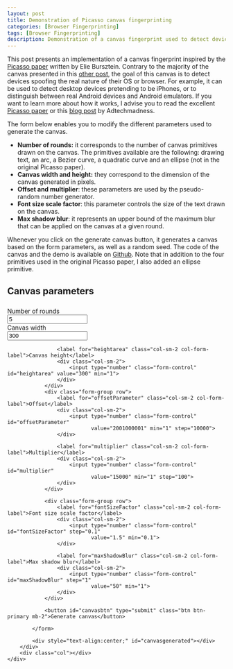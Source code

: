 ```yaml
---
layout: post
title: Demonstration of Picasso canvas fingerprinting
categories: [Browser Fingerprinting]
tags: [Browser Fingerprinting]
description: Demonstration of a canvas fingerprint used to detect devices spoofing their real OS or browser. It is inspired by the <a href="https://ai.google/research/pubs/pub45581">Picasso paper</a> written by Elie Bursztein.
---
```


<style>
    #canvasgenerated {
        margin-top: 40px;
    }

    form {
      margin-top: 30px;
    }

    form h2 {
      margin-bottom: 25px;
    }
</style>

This post presents an implementation of a canvas fingerprint inspired by the <a href="https://ai.google/research/pubs/pub45581">Picasso paper</a> written by Elie Bursztein.
Contrary to the majority of the canvas presented in this <a href="{% post_url 2019-02-19-canvas-fingerprint-on-the-web %}"> other post</a>,
the goal of this canvas is to detect devices spoofing the real nature of their OS or browser.
For example, it can be used to detect desktop devices pretending to be iPhones,
or to distinguish between real Android devices and Android emulators.
If you want to learn more about how it works, I advise you to read the excellent <a href="https://ai.google/research/pubs/pub45581">Picasso paper</a> or this <a href="https://adtechmadness.wordpress.com/2019/03/19/overview-of-googles-picasso/">blog post</a> by Adtechmadness.

The form below enables you to modify the different parameters used to generate the canvas.
- **Number of rounds:** it corresponds to the number of canvas primitives drawn on the canvas. The primitives available are the following: drawing text, an arc, a Bezier curve,
a quadratic curve and an ellipse (not in the original Picasso paper).
- **Canvas width and height:** they correspond to the dimension of the canvas generated in pixels.
- **Offset and multiplier**: these parameters are used by the pseudo-random number generator.
- **Font size scale factor**: this parameter controls the size of the text drawn on the canvas.
- **Max shadow blur**: it represents an upper bound of the maximum blur that can be applied on the canvas at a given round.

Whenever you click on the generate canvas button, it generates a canvas based on the form
parameters, as well as a random seed.
The code of the canvas and the demo is available on <a href="https://github.com/antoinevastel/picasso-like-canvas-fingerprinting">Github</a>.
Note that in addition to the four primitives used in the original Picasso paper,
I also added an ellipse primitive.

<div class="container-fluid">
    <div class="row">
        <div class="col"></div>
        <div class="col-10">
            <form>
                <h2>Canvas parameters</h2>
                <div class="form-group row">
                    <label for="numshapes" class="col-sm-2 col-form-label">Number of rounds</label>
                    <div class="col-sm-2">
                        <input type="number" class="form-control" id="numshapes" value="5" min="1">
                    </div>
                </div>
                <div class="form-group row">
                    <label for="widtharea" class="col-sm-2 col-form-label">Canvas width</label>
                    <div class="col-sm-2">
                        <input type="number" class="form-control" id="widtharea" value="300" min="1">
                    </div>

                    <label for="heightarea" class="col-sm-2 col-form-label">Canvas height</label>
                    <div class="col-sm-2">
                        <input type="number" class="form-control" id="heightarea" value="300" min="1">
                    </div>
                </div>
                <div class="form-group row">
                    <label for="offsetParameter" class="col-sm-2 col-form-label">Offset</label>
                    <div class="col-sm-2">
                        <input type="number" class="form-control" id="offsetParameter"
                               value="2001000001" min="1" step="10000">
                    </div>

                    <label for="multiplier" class="col-sm-2 col-form-label">Multiplier</label>
                    <div class="col-sm-2">
                        <input type="number" class="form-control" id="multiplier"
                               value="15000" min="1" step="100">
                    </div>
                </div>

                <div class="form-group row">
                    <label for="fontSizeFactor" class="col-sm-2 col-form-label">Font size scale factor</label>
                    <div class="col-sm-2">
                        <input type="number" class="form-control" id="fontSizeFactor" step="0.1"
                               value="1.5" min="0.1">
                    </div>

                    <label for="maxShadowBlur" class="col-sm-2 col-form-label">Max shadow blur</label>
                    <div class="col-sm-2">
                        <input type="number" class="form-control" id="maxShadowBlur" step="1"
                               value="50" min="1">
                    </div>
                </div>

                <button id="canvasbtn" type="submit" class="btn btn-primary mb-2">Generate canvas</button>

            </form>

            <div style="text-align:center;" id="canvasgenerated"></div>
        </div>
        <div class="col"></div>
    </div>
</div>

<script src='/assets/js/picasso_canvas.js'></script>
